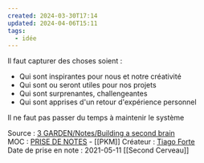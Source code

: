 ```yaml
---
created: 2024-03-30T17:14
updated: 2024-04-06T15:11
tags:
  - idée
---
```

Il faut capturer des choses soient :

- Qui sont inspirantes pour nous et notre créativité
- Qui sont ou seront utiles pour nos projets
- Qui sont surprenantes, challengeantes
- Qui sont apprises d'un retour d'expérience personnel

Il ne faut pas passer du temps à maintenir le système

Source : [3 GARDEN/Notes/Building a second brain](https://notes.eliottmeunier.com/3+GARDEN/Notes/Building+a+second+brain)  
MOC : [PRISE DE NOTES](https://notes.eliottmeunier.com/3+GARDEN/Notes/PRISE+DE+NOTES) - [[PKM]]
Créateur : [Tiago Forte](https://notes.eliottmeunier.com/Tiago+Forte)  
Date de prise en note : 2021-05-11
[[Second Cerveau]]
